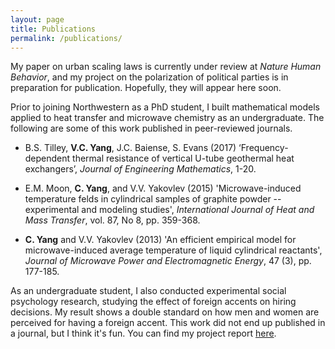 ```yaml
---
layout: page
title: Publications
permalink: /publications/
---
```


My paper on urban scaling laws is currently under review at _Nature Human Behavior_, and my project on the polarization of political parties is in preparation for publication. Hopefully, they will appear here soon. 

Prior to joining Northwestern as a PhD student, I built mathematical models applied to heat transfer and microwave chemistry as an undergraduate. The following are some of this work published in peer-reviewed journals. 

* B.S. Tilley, **V.C. Yang**, J.C. Baiense, S. Evans (2017) ‘Frequency-dependent thermal resistance of vertical U-tube geothermal heat exchangers’, _Journal of Engineering Mathematics_, 1-20.

* E.M. Moon, **C. Yang**, and V.V. Yakovlev (2015) 'Microwave-induced temperature felds in cylindrical samples of graphite powder -- experimental and modeling studies', _International Journal of Heat and Mass Transfer_, vol. 87, No 8, pp. 359-368.

* **C. Yang** and V.V. Yakovlev (2013) 'An efficient empirical model for microwave-induced average temperature of liquid cylindrical reactants', _Journal of Microwave Power and Electromagnetic Energy_, 47 (3), pp. 177-185.


As an undergraduate student, I also conducted experimental social psychology research, studying the effect of foreign accents on hiring decisions. My result shows a double standard on how men and women are perceived for having a foreign accent. This work did not end up published in a journal, but I think it's fun. You can find my project report [here](https://web.wpi.edu/Pubs/E-project/Available/E-project-043012-143024/unrestricted/Accent_Study_Final_Report.pdf).
